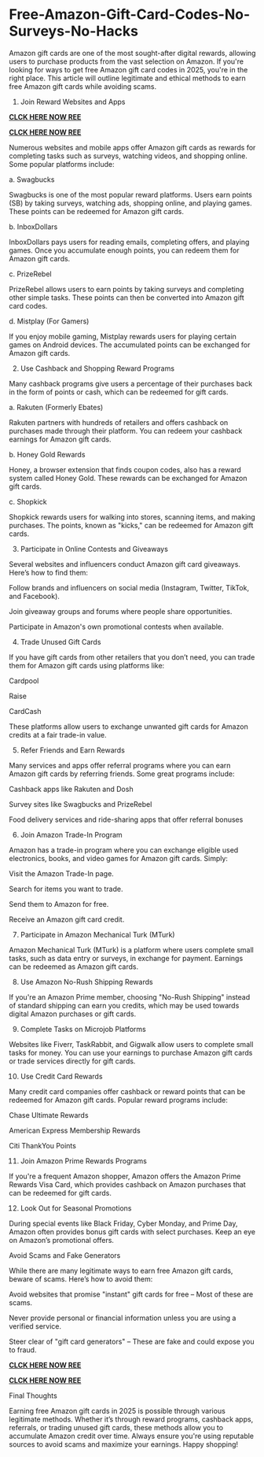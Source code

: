 # Free-Amazon-Gift-Card-Codes-No-Surveys-No-Hacks
Amazon gift cards are one of the most sought-after digital rewards, allowing users to purchase products from the vast selection on Amazon. If you're looking for ways to get free Amazon gift card codes in 2025, you're in the right place. This article will outline legitimate and ethical methods to earn free Amazon gift cards while avoiding scams.

1. Join Reward Websites and Apps

**[CLCK HERE NOW REE](https://tinyurl.com/amazongiftcard2423)**

**[CLCK HERE NOW REE](https://tinyurl.com/amazongiftcard2423)**

Numerous websites and mobile apps offer Amazon gift cards as rewards for completing tasks such as surveys, watching videos, and shopping online. Some popular platforms include:

a. Swagbucks

Swagbucks is one of the most popular reward platforms. Users earn points (SB) by taking surveys, watching ads, shopping online, and playing games. These points can be redeemed for Amazon gift cards.

b. InboxDollars

InboxDollars pays users for reading emails, completing offers, and playing games. Once you accumulate enough points, you can redeem them for Amazon gift cards.

c. PrizeRebel

PrizeRebel allows users to earn points by taking surveys and completing other simple tasks. These points can then be converted into Amazon gift card codes.

d. Mistplay (For Gamers)

If you enjoy mobile gaming, Mistplay rewards users for playing certain games on Android devices. The accumulated points can be exchanged for Amazon gift cards.

2. Use Cashback and Shopping Reward Programs

Many cashback programs give users a percentage of their purchases back in the form of points or cash, which can be redeemed for gift cards.

a. Rakuten (Formerly Ebates)

Rakuten partners with hundreds of retailers and offers cashback on purchases made through their platform. You can redeem your cashback earnings for Amazon gift cards.

b. Honey Gold Rewards

Honey, a browser extension that finds coupon codes, also has a reward system called Honey Gold. These rewards can be exchanged for Amazon gift cards.

c. Shopkick

Shopkick rewards users for walking into stores, scanning items, and making purchases. The points, known as "kicks," can be redeemed for Amazon gift cards.

3. Participate in Online Contests and Giveaways

Several websites and influencers conduct Amazon gift card giveaways. Here’s how to find them:

Follow brands and influencers on social media (Instagram, Twitter, TikTok, and Facebook).

Join giveaway groups and forums where people share opportunities.

Participate in Amazon's own promotional contests when available.

4. Trade Unused Gift Cards

If you have gift cards from other retailers that you don’t need, you can trade them for Amazon gift cards using platforms like:

Cardpool

Raise

CardCash

These platforms allow users to exchange unwanted gift cards for Amazon credits at a fair trade-in value.

5. Refer Friends and Earn Rewards

Many services and apps offer referral programs where you can earn Amazon gift cards by referring friends. Some great programs include:

Cashback apps like Rakuten and Dosh

Survey sites like Swagbucks and PrizeRebel

Food delivery services and ride-sharing apps that offer referral bonuses

6. Join Amazon Trade-In Program

Amazon has a trade-in program where you can exchange eligible used electronics, books, and video games for Amazon gift cards. Simply:

Visit the Amazon Trade-In page.

Search for items you want to trade.

Send them to Amazon for free.

Receive an Amazon gift card credit.

7. Participate in Amazon Mechanical Turk (MTurk)

Amazon Mechanical Turk (MTurk) is a platform where users complete small tasks, such as data entry or surveys, in exchange for payment. Earnings can be redeemed as Amazon gift cards.

8. Use Amazon No-Rush Shipping Rewards

If you're an Amazon Prime member, choosing "No-Rush Shipping" instead of standard shipping can earn you credits, which may be used towards digital Amazon purchases or gift cards.

9. Complete Tasks on Microjob Platforms

Websites like Fiverr, TaskRabbit, and Gigwalk allow users to complete small tasks for money. You can use your earnings to purchase Amazon gift cards or trade services directly for gift cards.

10. Use Credit Card Rewards

Many credit card companies offer cashback or reward points that can be redeemed for Amazon gift cards. Popular reward programs include:

Chase Ultimate Rewards

American Express Membership Rewards

Citi ThankYou Points

11. Join Amazon Prime Rewards Programs

If you're a frequent Amazon shopper, Amazon offers the Amazon Prime Rewards Visa Card, which provides cashback on Amazon purchases that can be redeemed for gift cards.

12. Look Out for Seasonal Promotions

During special events like Black Friday, Cyber Monday, and Prime Day, Amazon often provides bonus gift cards with select purchases. Keep an eye on Amazon’s promotional offers.

Avoid Scams and Fake Generators

While there are many legitimate ways to earn free Amazon gift cards, beware of scams. Here’s how to avoid them:

Avoid websites that promise "instant" gift cards for free – Most of these are scams.

Never provide personal or financial information unless you are using a verified service.

Steer clear of "gift card generators" – These are fake and could expose you to fraud.

**[CLCK HERE NOW REE](https://tinyurl.com/amazongiftcard2423)**

**[CLCK HERE NOW REE](https://tinyurl.com/amazongiftcard2423)**

Final Thoughts

Earning free Amazon gift cards in 2025 is possible through various legitimate methods. Whether it’s through reward programs, cashback apps, referrals, or trading unused gift cards, these methods allow you to accumulate Amazon credit over time. Always ensure you're using reputable sources to avoid scams and maximize your earnings. Happy shopping!
